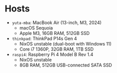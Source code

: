 # Hosts

- `yuta-mba`: MacBook Air (13-inch, M3, 2024)
  - macOS Sequoia
  - Apple M3, 16GB RAM, 512GB SSD
- `thinkpad`: ThinkPad P14s Gen 4
  - NixOS unstable (dual-boot with Windows 11)
  - Core i7 1360P, 32GB RAM, 1TB SSD
- `raspi4`: Raspberry Pi 4 Model B Rev 1.4
  - NixOS unstable
  - 8GB RAM, 512GB USB-connected SATA SSD